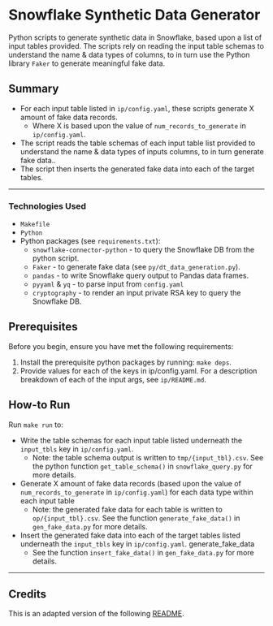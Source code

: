 # Snowflake Synthetic Data Generator

Python scripts to generate synthetic data in Snowflake, based upon a list of input tables provided. The scripts rely on reading the input table schemas to understand the name & data types of columns, to in turn use the Python library `Faker` to generate meaningful fake data.

## Summary

* For each input table listed in `ip/config.yaml`, these scripts generate X amount of fake data records.
  * Where X is based upon the value of `num_records_to_generate` in `ip/config.yaml`.
* The script reads the table schemas of each input table list provided to understand the name & data types of inputs columns, to in turn generate fake data..
* The script then inserts the generated fake data into each of the target tables.

---

### Technologies Used

* `Makefile`
* `Python`
* Python packages (see `requirements.txt`):
  * `snowflake-connector-python` - to query the Snowflake DB from the python script.
  * `Faker` - to generate fake data (see `py/dt_data_generation.py`).
  * `pandas` - to write Snowflake query output to Pandas data frames.
  * `pyyaml` & `yq` - to parse input from `config.yaml`
  * `cryptography` - to render an input private RSA key to query the Snowflake DB.

## Prerequisites

Before you begin, ensure you have met the following requirements:

1. Install the prerequisite python packages by running: `make deps`.
2. Provide values for each of the keys in ip/config.yaml. For a description breakdown of each of the input args, see `ip/README.md`.

## How-to Run

Run `make run` to:

* Write the table schemas for each input table listed underneath the `input_tbls` key in `ip/config.yaml`.
  * Note: the table schema output is written to `tmp/{input_tbl}.csv`. See the python function `get_table_schema()` in `snowflake_query.py` for more details.
* Generate X amount of fake data records (based upon the value of `num_records_to_generate` in `ip/config.yaml`) for each data type within each input table
  * Note: the generated fake data for each table is written to `op/{input_tbl}.csv`. See the function `generate_fake_data()` in `gen_fake_data.py` for more details.
* Insert the generated fake data into each of the target tables listed underneath the `input_tbls` key in `ip/config.yaml`.
  generate_fake_data
  * See the function `insert_fake_data()` in `gen_fake_data.py` for more details.

---

## Credits

This is an adapted version of the following [README](https://gist.github.com/DomPizzie/7a5ff55ffa9081f2de27c315f5018afc).
